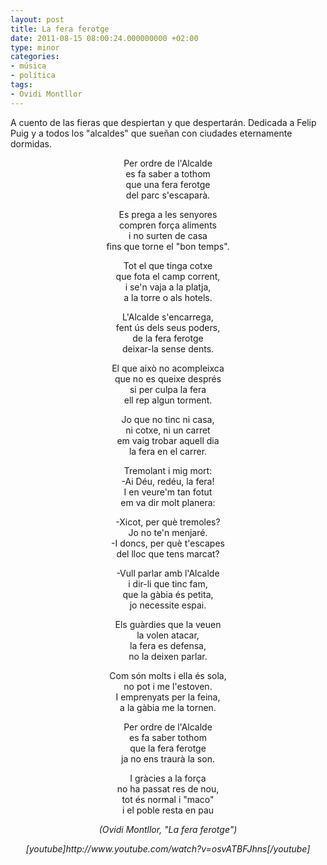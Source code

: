 ```yaml
---
layout: post
title: La fera ferotge
date: 2011-08-15 08:00:24.000000000 +02:00
type: minor
categories:
- música
- política
tags:
- Ovidi Montllor
---
```

<p>A cuento de las fieras que despiertan y que despertarán. Dedicada a Felip Puig y a todos los "alcaldes" que sueñan con ciudades eternamente dormidas.</p>
<p style="text-align: center;">Per ordre de l'Alcalde<br />
es fa saber a tothom<br />
que una fera ferotge<br />
del parc s'escaparà.</p>
<p style="text-align: center;">Es prega a les senyores<br />
compren força aliments<br />
i no surten de casa<br />
fins que torne el "bon temps".</p>
<p style="text-align: center;">Tot el que tinga cotxe<br />
que fota el camp corrent,<br />
i se'n vaja a la platja,<br />
a la torre o als hotels.</p>
<p style="text-align: center;">L'Alcalde s'encarrega,<br />
fent ús dels seus poders,<br />
de la fera ferotge<br />
deixar-la sense dents.</p>
<p style="text-align: center;">El que això no acompleixca<br />
que no es queixe després<br />
si per culpa la fera<br />
ell rep algun torment.</p>
<p style="text-align: center;">Jo que no tinc ni casa,<br />
ni cotxe, ni un carret<br />
em vaig trobar aquell dia<br />
la fera en el carrer.</p>
<p style="text-align: center;">Tremolant i mig mort:<br />
-Ai Déu, redéu, la fera!<br />
I en veure'm tan fotut<br />
em va dir molt planera:</p>
<p style="text-align: center;">-Xicot, per què tremoles?<br />
Jo no te'n menjaré.<br />
-I doncs, per què t'escapes<br />
del lloc que tens marcat?</p>
<p style="text-align: center;">-Vull parlar amb l'Alcalde<br />
i dir-li que tinc fam,<br />
que la gàbia és petita,<br />
jo necessite espai.</p>
<p style="text-align: center;">Els guàrdies que la veuen<br />
la volen atacar,<br />
la fera es defensa,<br />
no la deixen parlar.</p>
<p style="text-align: center;">Com són molts i ella és sola,<br />
no pot i me l'estoven.<br />
I emprenyats per la feina,<br />
a la gàbia me la tornen.</p>
<p style="text-align: center;">Per ordre de l'Alcalde<br />
es fa saber tothom<br />
que la fera ferotge<br />
ja no ens traurà la son.</p>
<p style="text-align: center;">I gràcies a la força<br />
no ha passat res de nou,<br />
tot és normal i "maco"<br />
i el poble resta en pau</p>
<p style="text-align: center;"><em>(Ovidi Montllor, "La fera ferotge")</em></p>
<p style="text-align: center;"><em>[youtube]http://www.youtube.com/watch?v=osvATBFJhns[/youtube]<br />
</em></p>

